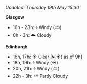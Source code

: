 *Updated: Thursday 19th May 15:30*

**Glasgow**

* 16h - 23h: :cyclone: Windy (:partly_sunny:)
* 0h - 3h: :cloud: Cloudy

**Edinburgh**

* 16h, 17h: :sunny: Clear [:cyclone:(:sunny:) as of 9h]
* 18h, 19h: :cyclone: Windy (:sunny:)
* 20h, 21h: :cyclone: Windy (:partly_sunny:)
* 22h - 3h: :partly_sunny: Partly Cloudy
